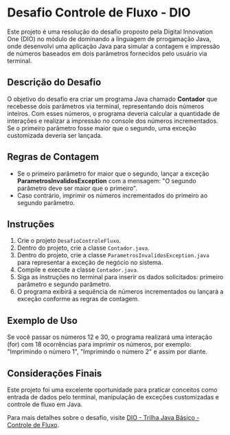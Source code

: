 # Desafio Controle de Fluxo - DIO

Este projeto é uma resolução do desafio proposto pela Digital Innovation One (DIO) no módulo de dominando a linguagem de prrogamação Java, onde desenvolvi uma aplicação Java para simular a contagem e impressão de números baseados em dois parâmetros fornecidos pelo usuário via terminal.

## Descrição do Desafio

O objetivo do desafio era criar um programa Java chamado **Contador** que recebesse dois parâmetros via terminal, representando dois números inteiros. Com esses números, o programa deveria calcular a quantidade de interações e realizar a impressão no console dos números incrementados. Se o primeiro parâmetro fosse maior que o segundo, uma exceção customizada deveria ser lançada.

## Regras de Contagem

- Se o primeiro parâmetro for maior que o segundo, lançar a exceção **ParametrosInvalidosException** com a mensagem: "O segundo parâmetro deve ser maior que o primeiro".
- Caso contrário, imprimir os números incrementados do primeiro ao segundo parâmetro.

## Instruções

1. Crie o projeto `DesafioControleFluxo`.
2. Dentro do projeto, crie a classe `Contador.java`.
3. Dentro do projeto, crie a classe `ParametrosInvalidosException.java` para representar a exceção de negócio no sistema.
4. Compile e execute a classe `Contador.java`.
5. Siga as instruções no terminal para inserir os dados solicitados: primeiro parâmetro e segundo parâmetro.
6. O programa exibirá a sequência de números incrementados ou lançará a exceção conforme as regras de contagem.

## Exemplo de Uso

Se você passar os números 12 e 30, o programa realizará uma interação (for) com 18 ocorrências para imprimir os números, por exemplo: "Imprimindo o número 1", "Imprimindo o número 2" e assim por diante.

## Considerações Finais

Este projeto foi uma excelente oportunidade para praticar conceitos como entrada de dados pelo terminal, manipulação de exceções customizadas e controle de fluxo em Java.

Para mais detalhes sobre o desafio, visite [DIO - Trilha Java Básico - Controle de Fluxo](https://github.com/digitalinnovationone/trilha-java-basico/tree/main/desafios/controle-fluxo).
